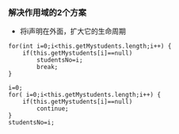 ### 解决作用域的2个方案
- 将i声明在外面，扩大它的生命周期
```
for(int i=0;i<this.getMystudents.length;i++) {
	if(this.getMystudents[i]==null)
		studentsNo=i;
		break;
}
```
```
i=0;
for( i=0;i<this.getMystudents.length;i++) {
	if(this.getMystudents[i]==null)
		continue;
}
studentsNo=i;
```
